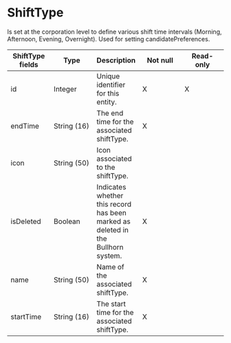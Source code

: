# ShiftType

Is set at the corporation level to define various shift time intervals (Morning, Afternoon, Evening, Overnight). Used for setting candidatePreferences.

<table>
    <colgroup>
        <col width="20%" />
        <col width="20%" />
        <col width="20%" />
        <col width="20%" />
        <col width="20%" />
    </colgroup>
    <thead>
        <tr class="header">
            <th>ShiftType fields</th>
            <th>Type</th>
            <th>Description</th>
            <th>Not null</th>
            <th>Read-only</th>
        </tr>
    </thead>
    <tbody>
        <tr class="even">
            <td>id</td>
            <td>Integer</td>
            <td>Unique identifier for this entity.</td>
            <td>X</td>
            <td>X</td>
        </tr>
        <tr class="odd">
            <td>endTime</td>
            <td>String (16)</td>
            <td>The end time for the associated shiftType.</td>
            <td>X</td>
            <td></td>
        </tr>
        <tr class="even">
            <td>icon</td>
            <td>String (50)</td>
            <td>Icon associated to the shiftType.</td>
            <td></td>
            <td></td>
        </tr>
        <tr class="odd">
            <td>isDeleted</td>
            <td>Boolean</td>
            <td>Indicates whether this record has been marked as deleted in the Bullhorn system.</td>
            <td>X</td>
            <td></td>
        </tr>
        <tr class="even">
            <td>name</td>
            <td>String (50)</td>
            <td>Name of the associated shiftType.</td>
            <td>X</td>
            <td></td>
        </tr>
        <tr class="odd">
            <td>startTime</td>
            <td>String (16)</td>
            <td>The start time for the associated shiftType.</td>
            <td>X</td>
            <td></td>
        </tr>
    </tbody>
</table>

